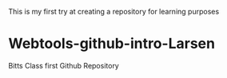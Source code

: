 This is my first try at creating a repository for learning purposes

# Webtools-github-intro-Larsen
Bitts Class first Github Repository
